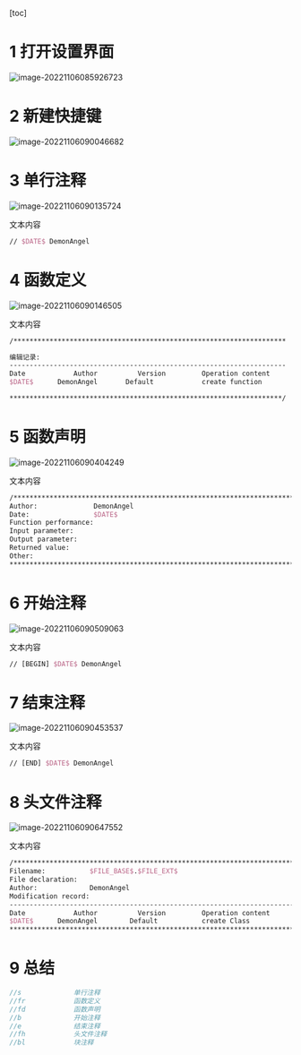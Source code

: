 [toc]

# 1 打开设置界面

![image-20221106085926723](images/03_Visual_AssistX/image-20221106085926723.png)

# 2 新建快捷键

![image-20221106090046682](images/03_Visual_AssistX/image-20221106090046682.png)

# 3 单行注释

![image-20221106090135724](images/03_Visual_AssistX/image-20221106090135724.png)

文本内容

```tex
// $DATE$ DemonAngel
```

# 4 函数定义

![image-20221106090146505](images/03_Visual_AssistX/image-20221106090146505.png)

文本内容

```tex
/********************************************************************

编辑记录:
---------------------------------------------------------------------
Date			Author			Version			Operation content
$DATE$		DemonAngel		 Default			create function

********************************************************************/
```

# 5 函数声明

![image-20221106090404249](images/03_Visual_AssistX/image-20221106090404249.png)

文本内容

```tex
/******************************************************************************
Author:				 DemonAngel
Date:				 $DATE$
Function performance:
Input parameter:	 
Output parameter:	 
Returned value:		 
Other:
******************************************************************************/
```

# 6 开始注释

![image-20221106090509063](images/03_Visual_AssistX/image-20221106090509063.png)

文本内容

```tex
// [BEGIN] $DATE$ DemonAngel
```

# 7 结束注释

![image-20221106090453537](images/03_Visual_AssistX/image-20221106090453537.png)

文本内容

```tex
// [END] $DATE$ DemonAngel
```

# 8 头文件注释

![image-20221106090647552](images/03_Visual_AssistX/image-20221106090647552.png)

文本内容

```tex
/********************************************************************************************
Filename:		 	$FILE_BASE$.$FILE_EXT$
File declaration:	
Author:			 	DemonAngel
Modification record:
---------------------------------------------------------------------------------------------
Date			Author			Version			Operation content
$DATE$		DemonAngel		  Default			create Class
********************************************************************************************/
```

# 9 总结

```cpp
//s				单行注释
//fr			函数定义
//fd			函数声明
//b				开始注释
//e				结束注释
//fh			头文件注释
//bl			块注释
```


